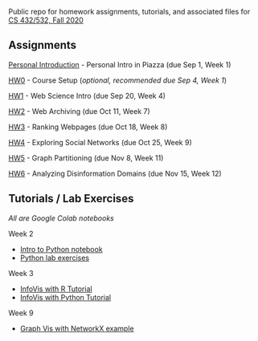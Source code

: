 Public repo for homework assignments, tutorials, and associated files for [CS 432/532, Fall 2020](https://www.cs.odu.edu/~mweigle/CS432-F20)

## Assignments

[Personal Introduction](personal-intro.md) - Personal Intro in Piazza (due Sep 1, Week 1) 

[HW0](HW0.md) - Course Setup (*optional, recommended due Sep 4, Week 1*)

[HW1](HW1.md) - Web Science Intro (due Sep 20, Week 4)

[HW2](HW2.md) - Web Archiving (due Oct 11, Week 7)

[HW3](HW3.md) - Ranking Webpages (due Oct 18, Week 8)

[HW4](HW4.md) - Exploring Social Networks (due Oct 25, Week 9)

[HW5](HW5.md) - Graph Partitioning (due Nov 8, Week 11)

[HW6](HW6.md) - Analyzing Disinformation Domains (due Nov 15, Week 12)

## Tutorials / Lab Exercises

*All are Google Colab notebooks*

Week 2
* [Intro to Python notebook](432_Week_02_Python.ipynb) 
* [Python lab exercises](432_Week_02_lab.ipynb)

Week 3
* [InfoVis with R Tutorial](432_Week_03_InfoVis_R.ipynb)
* [InfoVis with Python Tutorial](432_Week_03_InfoVis_Python.ipynb)

Week 9
* [Graph Vis with NetworkX example](432_NetworkX_example.ipynb)

